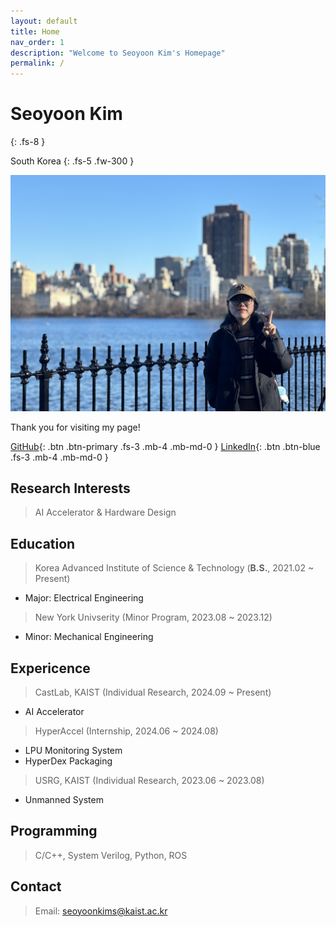 ```yaml
---
layout: default
title: Home
nav_order: 1
description: "Welcome to Seoyoon Kim's Homepage"
permalink: /
---
```


# Seoyoon Kim
{: .fs-8 }

South Korea
{: .fs-5 .fw-300 }

![ex_screenshot](./assets/images/me2.jpg)  

Thank you for visiting my page!  

[GitHub][GitHub]{: .btn .btn-primary .fs-3 .mb-4 .mb-md-0 }
[LinkedIn][LinkedIn]{: .btn .btn-blue .fs-3 .mb-4 .mb-md-0 }


## Research Interests  

> AI Accelerator & Hardware Design


## Education  
> Korea Advanced Institute of Science & Technology (**B.S.**, 2021.02 ~ Present)
 - Major: Electrical Engineering  

> New York Univserity (Minor Program, 2023.08 ~ 2023.12) 
 - Minor: Mechanical Engineering  


## Expericence  
> CastLab, KAIST (Individual Research, 2024.09 ~ Present)  
 - AI Accelerator  

> HyperAccel (Internship, 2024.06 ~ 2024.08)  
 - LPU Monitoring System  
 - HyperDex Packaging  

> USRG, KAIST (Individual Research, 2023.06 ~ 2023.08)  
 - Unmanned System    


## Programming  

> C/C++, System Verilog, Python, ROS  


## Contact  

> Email: seoyoonkims@kaist.ac.kr  


[Posts]: https://seoyoonkims.github.io/docs/posts/  
[Paper Review]: https://seoyoonkims.github.io/docs/paper_review/  
[HyperAccel]: https://seoyoonkims.github.io/docs/HyperAccel/  
[GitHub]: https://github.com/seoyoonkims/
[LinkedIn]: https://www.linkedin.com/in/kim-seoyoon-9085b3319/